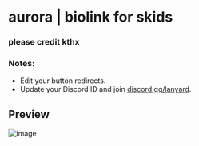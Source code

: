 # aurora | biolink for skids
### please credit kthx


### Notes:  
- Edit your button redirects.  
- Update your Discord ID and join [discord.gg/lanyard](https://discord.gg/lanyard).  

## Preview  
![image](https://github.com/user-attachments/assets/28ce5628-d69f-4889-8726-2f373864097e)



